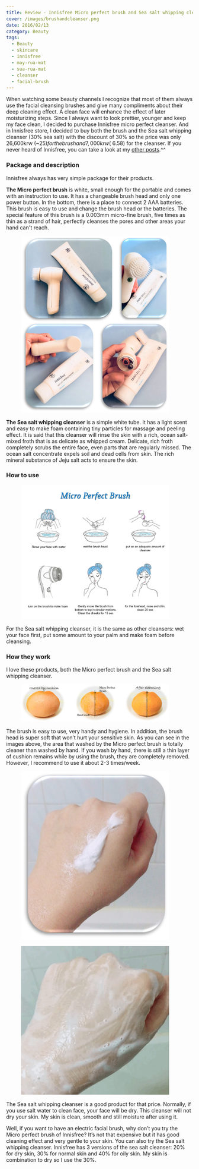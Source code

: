 ```yaml
---
title: Review - Innisfree Micro perfect brush and Sea salt whipping cleanser
cover: /images/brushandcleanser.png
date: 2016/02/13
category: Beauty
tags:
  - Beauty
  - skincare
  - innisfree
  - may-rua-mat
  - sua-rua-mat
  - cleanser
  - facial-brush
---
```


When watching some beauty channels I recognize that most of them always use the facial cleansing brushes and give many compliments about their deep cleaning effect. A clean face will enhance the effect of later moisturizing steps. Since I always want to look prettier, younger and keep my face clean, I decided to purchase Innisfree micro perfect cleanser. And in Innisfree store, I decided to buy both the brush and the Sea salt whipping cleanser (30% sea salt) with the discount of 30% so the price was only 26,600krw (~$25) for the brush and 7,000krw (~$6.58) for the cleanser. If you never heard of Innisfree, you can take a look at my <a href="http://aquabubu.com/en/innisfree" target="_blank">other posts</a>.^^

### Package and description

Innisfree always has very simple package for their products.

**The Micro perfect brush** is white, small enough for the portable and comes with an instruction to use. It has a changeable brush head and only one power button. In the bottom, there is a place to connect 2 AAA batteries. This brush is easy to use and change the brush head or the batteries. The special feature of this brush is a 0.003mm micro-fine brush, five times as thin as a strand of hair, perfectly cleanses the pores and other areas your hand can't reach. 

<figure style="width: 400px" class="align-center">
  <img src="./brushandfoam.png" alt="">
  <figcaption></figcaption>
</figure>

**The Sea salt whipping cleanser** is a simple white tube. It has a light scent and easy to make foam containing tiny particles for massage and peeling effect. It is said that this cleanser will rinse the skin with a rich, ocean salt-mixed froth that is as delicate as whipped cream. Delicate, rich froth completely scrubs the entire face, even parts that are regularly missed. The ocean salt concentrate expels soil and dead cells from skin. The rich mineral substance of Jeju salt acts to ensure the skin.

### How to use

<figure style="width: 400px" class="align-center">
  <img src="./brushandfoam1.png" alt="">
  <figcaption></figcaption>
</figure>

For the Sea salt whipping cleanser, it is the same as other cleansers: wet your face first, put some amount to your palm and make foam before cleansing.

### How they work

I love these products, both the Micro perfect brush and the Sea salt whipping cleanser. 

<figure style="width: 400px" class="align-center">
  <img src="./brushandfoam4.png" alt="">
  <figcaption></figcaption>
</figure>

The brush is easy to use, very handy and hygiene. In addition, the brush head is super soft that won’t hurt your sensitive skin. As you can see in the images above, the area that washed by the Micro perfect brush is totally cleaner than washed by hand. If you wash by hand, there is still a thin layer of cushion remains while by using the brush, they are completely removed. However, I recommend to use it about 2-3 times/week.

<figure style="width: 400px" class="align-center">
  <img src="./brushandfoam5.png" alt="">
  <figcaption></figcaption>
</figure>

<figure style="width: 400px" class="align-center">
  <img src="./brushandfoam6.gif" alt="">
  <figcaption></figcaption>
</figure>

The Sea salt whipping cleanser is a good product for that price. Normally, if you use salt water to clean face, your face will be dry. This cleanser will not dry your skin. My skin is clean, smooth and still moisture after using it.  

Well, if you want to have an electric facial brush, why don’t you try the Micro perfect brush of Innisfree? It’s not that expensive but it has good cleaning effect and very gentle to your skin. You can also try the Sea salt whipping cleanser. Innisfree has 3 versions of the sea salt cleanser: 20% for dry skin, 30% for normal skin and 40% for oily skin. My skin is combination to dry so I use the 30%.

